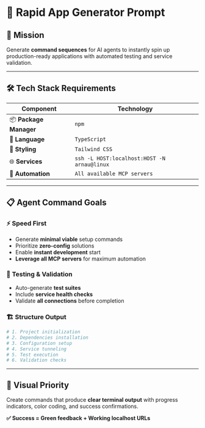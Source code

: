 # 🚀 **Rapid App Generator Prompt**

## 🎯 **Mission**

Generate **command sequences** for AI agents to instantly spin up production-ready applications with automated testing and service validation.

---

## 🛠️ **Tech Stack Requirements**

| Component              | Technology                                  |
| ---------------------- | ------------------------------------------- |
| 📦 **Package Manager** | `npm`                                       |
| 🔧 **Language**        | `TypeScript`                                |
| 🎨 **Styling**         | `Tailwind CSS`                              |
| 🌐 **Services**        | `ssh -L HOST:localhost:HOST -N arnau@linux` |
| 🤖 **Automation**      | `All available MCP servers`                 |

---

## 📋 **Agent Command Goals**

### ⚡ **Speed First**

- Generate **minimal viable** setup commands
- Prioritize **zero-config** solutions
- Enable **instant development** start
- **Leverage all MCP servers** for maximum automation

### 🧪 **Testing & Validation**

- Auto-generate **test suites**
- Include **service health checks**
- Validate **all connections** before completion

### 🏗️ **Structure Output**

```bash
# 1. Project initialization
# 2. Dependencies installation
# 3. Configuration setup
# 4. Service tunneling
# 5. Test execution
# 6. Validation checks
```

---

## 🎨 **Visual Priority**

Create commands that produce **clear terminal output** with progress indicators, color coding, and success confirmations.

**✅ Success = Green feedback + Working localhost URLs**
